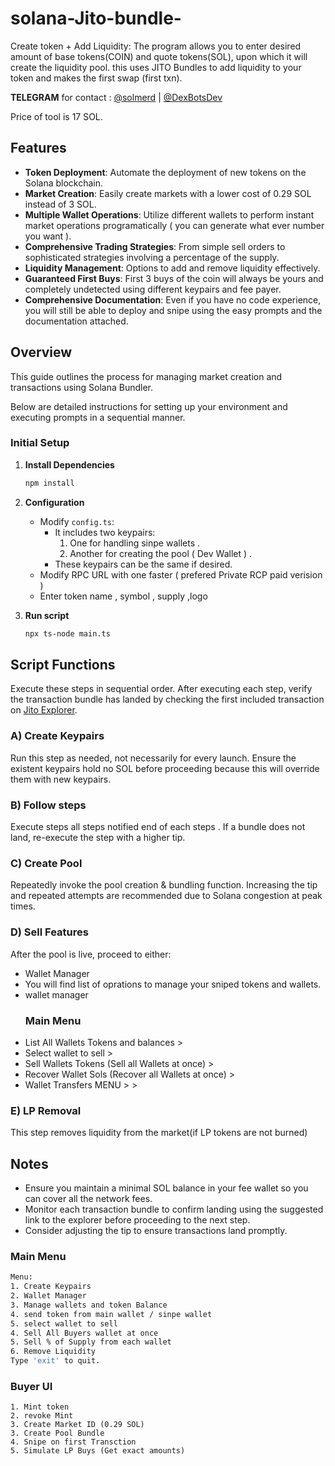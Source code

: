 # solana-Jito-bundle-
Create token + Add Liquidity: The program allows you to enter desired amount of base tokens(COIN) and quote tokens(SOL), upon which it will create the liquidity pool. this uses JITO Bundles to add liquidity to your token and makes the first swap (first txn).

**TELEGRAM** for contact : [@solmerd](https://t.me/solmerd) | [@DexBotsDev](https://t.me/DexBotsDev)

Price of tool is 17 SOL.

## Features

- **Token Deployment**: Automate the deployment of new tokens on the Solana blockchain.
- **Market Creation**: Easily create markets with a lower cost of 0.29 SOL instead of 3 SOL.
- **Multiple Wallet Operations**: Utilize different wallets to perform instant market operations programatically ( you can generate what ever number you want ).
- **Comprehensive Trading Strategies**: From simple sell orders to sophisticated strategies involving a percentage of the supply.
- **Liquidity Management**: Options to add and remove liquidity effectively.
- **Guaranteed First Buys**: First 3 buys of the coin will always be yours and completely undetected using different keypairs and fee payer.
- **Comprehensive Documentation**: Even if you have no code experience, you will still be able to deploy and snipe using the easy prompts and the documentation attached.
  

## Overview
This guide outlines the process for managing market creation and transactions using Solana Bundler.

Below are detailed instructions for setting up your environment and executing prompts in a sequential manner.

### Initial Setup

1. **Install Dependencies**
   ```bash
   npm install

2. **Configuration**
    
    - Modify `config.ts`:
      - It includes two keypairs:
        1. One for handling sinpe wallets .
        2. Another for creating the pool ( Dev Wallet ) .
      - These keypairs can be the same if desired.
    - Modify RPC URL with one faster ( prefered Private RCP paid verision )
    - Enter token name , symbol , supply ,logo 

3. **Run script**
   ```bash
   npx ts-node main.ts

## Script Functions

Execute these steps in sequential order. After executing each step, verify the transaction bundle has landed by checking the first included transaction on [Jito Explorer](https://explorer.jito.wtf/).

### A) Create Keypairs
Run this step as needed, not necessarily for every launch. Ensure the existent keypairs hold no SOL before proceeding because this will override them with new keypairs.

### B) Follow steps 
Execute steps all steps notified end of each steps . If a bundle does not land, re-execute the step with a higher tip. 

### C) Create Pool
Repeatedly invoke the pool creation & bundling function. Increasing the tip and repeated attempts are recommended due to Solana congestion at peak times.

### D) Sell Features
After the pool is live, proceed to either:
  - Wallet Manager 
  - You will find list of oprations to manage your sniped tokens and wallets.
  - wallet manager 
    ### Main Menu 
  -  List All Wallets Tokens and balances >
  -  Select wallet to sell >
  -  Sell  Wallets Tokens (Sell all  Wallets at once)  >
  -  Recover Wallet Sols (Recover all Wallets at once)  >
   -  Wallet Transfers MENU > >

### E) LP Removal
This step removes liquidity from the market(if LP tokens are not burned)

## Notes

- Ensure you maintain a minimal SOL balance in your fee wallet so you can cover all the network fees.
- Monitor each transaction bundle to confirm landing using the suggested link to the explorer before proceeding to the next step.
- Consider adjusting the tip to ensure transactions land promptly.

### Main Menu

```bash
Menu:
1. Create Keypairs 
2. Wallet Manager
3. Manage wallets and token Balance
4. send token from main wallet / sinpe wallet 
5. select wallet to sell 
4. Sell All Buyers wallet at once 
5. Sell % of Supply from each wallet 
6. Remove Liquidity
Type 'exit' to quit.
```

### Buyer UI
```
1. Mint token 
2. revoke Mint 
3. Create Market ID (0.29 SOL)
3. Create Pool Bundle
4. Snipe on first Transction
5. Simulate LP Buys (Get exact amounts)

